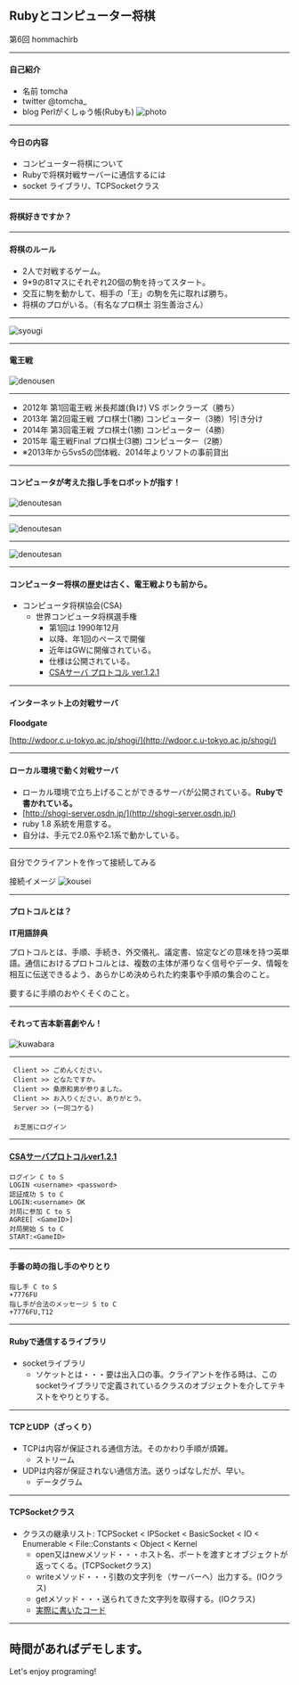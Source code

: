 ## Rubyとコンピューター将棋
  第6回 hommachirb
___
#### 自己紹介
- 名前 tomcha
- twitter @tomcha_
- blog Perlがくしゅう帳(Rubyも)
![photo](image/twitter_icon_mini.png)
___
#### 今日の内容
- コンピューター将棋について
- Rubyで将棋対戦サーバーに通信するには
- socket ライブラリ、TCPSocketクラス
---
#### 将棋好きですか？
___
#### 将棋のルール
- 2人で対戦するゲーム。
- 9*9の81マスにそれぞれ20個の駒を持ってスタート。
- 交互に駒を動かして、相手の「王」の駒を先に取れば勝ち。
- 将棋のプロがいる。（有名なプロ棋士 羽生善治さん）
___
![syougi](image/shougi.jpg)
___
#### 電王戦

![denousen](image/denousen_logo.jpg)
___
- 2012年 第1回電王戦 米長邦雄(負け) VS ボンクラーズ（勝ち）
- 2013年 第2回電王戦 プロ棋士(1勝) コンピューター（3勝）1引き分け
- 2014年 第3回電王戦 プロ棋士(1勝) コンピューター（4勝）
- 2015年 電王戦Final プロ棋士(3勝) コンピューター（2勝）
- ※2013年から5vs5の団体戦、2014年よりソフトの事前貸出
___
#### コンピュータが考えた指し手をロボットが指す！
![denoutesan](image/denoutesan.jpg)
___
![denoutesan](image/denou_2.jpg)
___
![denoutesan](image/denou_f.jpg)
___
#### コンピューター将棋の歴史は古く、電王戦よりも前から。
- コンピュータ将棋協会(CSA)
  - 世界コンピュータ将棋選手権
    - 第1回は 1990年12月
    - 以降、年1回のペースで開催
    - 近年はGWに開催されている。
    - 仕様は公開されている。
    - [CSAサーバ プロトコル ver.1.2.1](http://www.computer-shogi.org/protocol/tcp_ip_client_121.html)
___
#### インターネット上の対戦サーバ
**Floodgate**

[http://wdoor.c.u-tokyo.ac.jp/shogi/](http://wdoor.c.u-tokyo.ac.jp/shogi/)
___
#### ローカル環境で動く対戦サーバ
  
- ローカル環境で立ち上げることができるサーバが公開されている。**Rubyで書かれている。**
- [http://shogi-server.osdn.jp/](http://shogi-server.osdn.jp/)
- ruby 1.8 系統を用意する。
- 自分は、手元で2.0系や2.1系で動かしている。
___
自分でクライアントを作って接続してみる

接続イメージ
![kousei](image/kousei.jpg)
___
#### プロトコルとは？

**IT用語辞典**  
  
プロトコルとは、手順、手続き、外交儀礼、議定書、協定などの意味を持つ英単語。通信におけるプロトコルとは、複数の主体が滞りなく信号やデータ、情報を相互に伝送できるよう、あらかじめ決められた約束事や手順の集合のこと。
  
要するに手順のおやくそくのこと。
___
#### それって吉本新喜劇やん！
![kuwabara](image/kuwabara.jpg)
___
```
 Client >> ごめんください。  
 Client >> どなたですか。  
 Client >> 桑原和男が参りました。  
 Client >> お入りください、ありがとう。  
 Server >> (一同コケる)  
 　
 お芝居にログイン  
```
___
#### [CSAサーバプロトコルver1.2.1](http://www.computer-shogi.org/protocol/tcp_ip_server_121.html)
```
ログイン C to S
LOGIN <username> <password>
認証成功 S to C
LOGIN:<username> OK
対局に参加 C to S
AGREE[ <GameID>]
対局開始 S to C
START:<GameID>
```
___
#### 手番の時の指し手のやりとり
```
指し手 C to S
+7776FU
指し手が合法のメッセージ S to C
+7776FU,T12
```
---
#### Rubyで通信するライブラリ

- socketライブラリ
  - ソケットとは・・・要は出入口の事。クライアントを作る時は、このsocketライブラリで定義されているクラスのオブジェクトを介してテキストをやりとりする。
___
#### TCPとUDP（ざっくり）

- TCPは内容が保証される通信方法。そのかわり手順が煩雑。
  - ストリーム
- UDPは内容が保証されない通信方法。送りっぱなしだが、早い。
  - データグラム
___
#### TCPSocketクラス

- クラスの継承リスト: TCPSocket < IPSocket < BasicSocket < IO < Enumerable < File::Constants < Object < Kernel
  - open又はnewメソッド・・・ホスト名、ポートを渡すとオブジェクトが返ってくる。(TCPSocketクラス)
  - writeメソッド・・・引数の文字列を（サーバーへ）出力する。(IOクラス)
  - getメソッド・・・送られてきた文字列を取得する。(IOクラス)
  - [実際に書いたコード](https://github.com/tomcha/shogi/blob/master/agent.rb)
___
時間があればデモします。
---
Let's enjoy programing!

